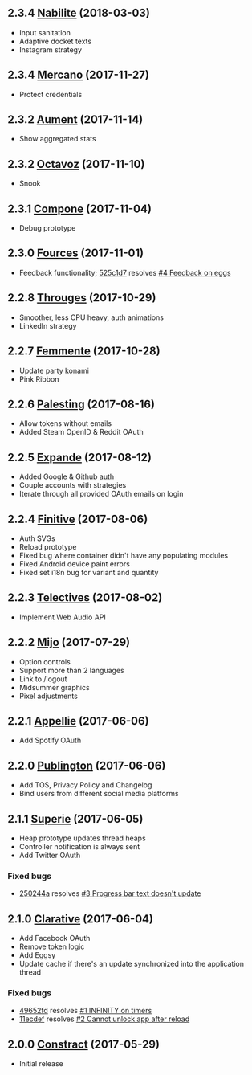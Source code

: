 ## 2.3.4 [Nabilite](https://github.com/ljungmark/eggup-node/releases/tag/2.4.0) (2018-03-03)

* Input sanitation
* Adaptive docket texts
* Instagram strategy

## 2.3.4 [Mercano](https://github.com/ljungmark/eggup-node/releases/tag/2.3.4) (2017-11-27)

* Protect credentials

## 2.3.2 [Aument](https://github.com/ljungmark/eggup-node/releases/tag/2.3.3) (2017-11-14)

* Show aggregated stats

## 2.3.2 [Octavoz](https://github.com/ljungmark/eggup-node/releases/tag/2.3.2) (2017-11-10)

* Snook

## 2.3.1 [Compone](https://github.com/ljungmark/eggup-node/releases/tag/2.3.1) (2017-11-04)

* Debug prototype

## 2.3.0 [Fources](https://github.com/ljungmark/eggup-node/releases/tag/2.3.0) (2017-11-01)

* Feedback functionality; [525c1d7](https://github.com/ljungmark/eggup-node/commit/525c1d7dd098a3efffe5dff79ed6ef9595958e4b) resolves [#4 Feedback on eggs](https://github.com/ljungmark/eggup-node/issues/4)

## 2.2.8 [Througes](https://github.com/ljungmark/eggup-node/releases/tag/2.2.8) (2017-10-29)

* Smoother, less CPU heavy, auth animations
* LinkedIn strategy

## 2.2.7 [Femmente](https://github.com/ljungmark/eggup-node/releases/tag/2.2.7) (2017-10-28)

* Update party konami
* Pink Ribbon

## 2.2.6 [Palesting](https://github.com/ljungmark/eggup-node/releases/tag/2.2.6) (2017-08-16)

* Allow tokens without emails
* Added Steam OpenID & Reddit OAuth

## 2.2.5 [Expande](https://github.com/ljungmark/eggup-node/releases/tag/2.2.5) (2017-08-12)

* Added Google & Github auth
* Couple accounts with strategies
* Iterate through all provided OAuth emails on login

## 2.2.4 [Finitive](https://github.com/ljungmark/eggup-node/releases/tag/2.2.4) (2017-08-06)

* Auth SVGs
* Reload prototype
* Fixed bug where container didn't have any populating modules
* Fixed Android device paint errors
* Fixed set i18n bug for variant and quantity

## 2.2.3 [Telectives](https://github.com/ljungmark/eggup-node/releases/tag/2.2.3) (2017-08-02)

* Implement Web Audio API

## 2.2.2 [Mijo](https://github.com/ljungmark/eggup-node/releases/tag/2.2.2) (2017-07-29)

* Option controls
* Support more than 2 languages
* Link to /logout
* Midsummer graphics
* Pixel adjustments

## 2.2.1 [Appellie](https://github.com/ljungmark/eggup-node/releases/tag/2.2.1) (2017-06-06)

* Add Spotify OAuth

## 2.2.0 [Publington](https://github.com/ljungmark/eggup-node/releases/tag/2.2.0) (2017-06-06)

* Add TOS, Privacy Policy and Changelog
* Bind users from different social media platforms

## 2.1.1 [Superie](https://github.com/ljungmark/eggup-node/releases/tag/2.1.1) (2017-06-05)

* Heap prototype updates thread heaps
* Controller notification is always sent
* Add Twitter OAuth

### Fixed bugs
* [250244a](https://github.com/ljungmark/eggup-node/commit/250244a910a91675dcaf2574cd14aed935e725b6) resolves [#3 Progress bar text doesn't update](https://github.com/ljungmark/eggup-node/issues/3)

## 2.1.0 [Clarative](https://github.com/ljungmark/eggup-node/releases/tag/2.1) (2017-06-04)

* Add Facebook OAuth
* Remove token logic
* Add Eggsy
* Update cache if there's an update synchronized into the application thread

### Fixed bugs
* [49652fd](https://github.com/ljungmark/eggup-node/commit/49652fd391d1fc451979d340aff81b8e5469bfc6) resolves [#1 INFINITY on timers](https://github.com/ljungmark/eggup-node/issues/1)
* [11ecdef](https://github.com/ljungmark/eggup-node/commit/11ecdefdd37e54dc9e85fbb93e89257eb7837b25) resolves [#2 Cannot unlock app after reload](https://github.com/ljungmark/eggup-node/issues/2)

## 2.0.0 [Constract](https://github.com/ljungmark/eggup-node/releases/tag/v2.0) (2017-05-29)

* Initial release
